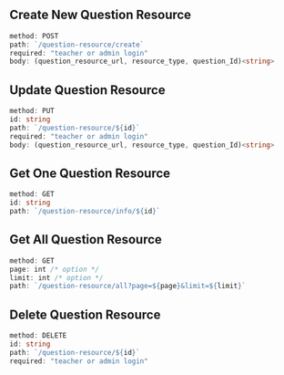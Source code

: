 ## **Create New Question Resource**

```ts
method: POST
path: `/question-resource/create`
required: "teacher or admin login"
body: (question_resource_url, resource_type, question_Id)<string>
```

## **Update Question Resource**

```ts
method: PUT
id: string
path: `/question-resource/${id}`
required: "teacher or admin login"
body: (question_resource_url, resource_type, question_Id)<string>
```

## **Get One Question Resource**

```ts
method: GET
id: string
path: `/question-resource/info/${id}`
```

## **Get All Question Resource**

```ts
method: GET
page: int /* option */
limit: int /* option */
path: `/question-resource/all?page=${page}&limit=${limit}`
```

## **Delete Question Resource**

```ts
method: DELETE
id: string
path: `/question-resource/${id}`
required: "teacher or admin login"
```